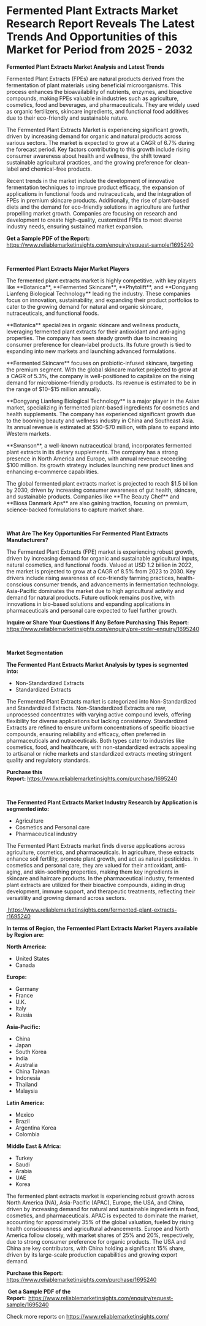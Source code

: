 <p><h1>Fermented Plant Extracts Market Research Report Reveals The Latest Trends And Opportunities of this Market for Period from 2025 - 2032</h1></p><p><strong>Fermented Plant Extracts Market Analysis and Latest Trends</strong></p>
<p><p>Fermented Plant Extracts (FPEs) are natural products derived from the fermentation of plant materials using beneficial microorganisms. This process enhances the bioavailability of nutrients, enzymes, and bioactive compounds, making FPEs valuable in industries such as agriculture, cosmetics, food and beverages, and pharmaceuticals. They are widely used as organic fertilizers, skincare ingredients, and functional food additives due to their eco-friendly and sustainable nature.</p><p>The Fermented Plant Extracts Market is experiencing significant growth, driven by increasing demand for organic and natural products across various sectors. The market is expected to grow at a CAGR of 6.7% during the forecast period. Key factors contributing to this growth include rising consumer awareness about health and wellness, the shift toward sustainable agricultural practices, and the growing preference for clean-label and chemical-free products.</p><p>Recent trends in the market include the development of innovative fermentation techniques to improve product efficacy, the expansion of applications in functional foods and nutraceuticals, and the integration of FPEs in premium skincare products. Additionally, the rise of plant-based diets and the demand for eco-friendly solutions in agriculture are further propelling market growth. Companies are focusing on research and development to create high-quality, customized FPEs to meet diverse industry needs, ensuring sustained market expansion.</p></p>
<p><strong>Get a Sample PDF of the Report:&nbsp;</strong> <a href="https://www.reliablemarketinsights.com/enquiry/request-sample/1695240?utm_campaign=2112&utm_medium=2&utm_source=Github&utm_content=ia&utm_term=24012025&utm_id=fermented-plant-extracts">https://www.reliablemarketinsights.com/enquiry/request-sample/1695240</a></p>
<p>&nbsp;</p>
<p><strong>Fermented Plant Extracts Major Market Players</strong></p>
<p><p>The fermented plant extracts market is highly competitive, with key players like **Botanica**, **Fermented Skincare**, **Phytolift**, and **Dongyang Lianfeng Biological Technology** leading the industry. These companies focus on innovation, sustainability, and expanding their product portfolios to cater to the growing demand for natural and organic skincare, nutraceuticals, and functional foods.</p><p>**Botanica** specializes in organic skincare and wellness products, leveraging fermented plant extracts for their antioxidant and anti-aging properties. The company has seen steady growth due to increasing consumer preference for clean-label products. Its future growth is tied to expanding into new markets and launching advanced formulations.</p><p>**Fermented Skincare** focuses on probiotic-infused skincare, targeting the premium segment. With the global skincare market projected to grow at a CAGR of 5.3%, the company is well-positioned to capitalize on the rising demand for microbiome-friendly products. Its revenue is estimated to be in the range of $10–$15 million annually.</p><p>**Dongyang Lianfeng Biological Technology** is a major player in the Asian market, specializing in fermented plant-based ingredients for cosmetics and health supplements. The company has experienced significant growth due to the booming beauty and wellness industry in China and Southeast Asia. Its annual revenue is estimated at $50–$70 million, with plans to expand into Western markets.</p><p>**Swanson**, a well-known nutraceutical brand, incorporates fermented plant extracts in its dietary supplements. The company has a strong presence in North America and Europe, with annual revenue exceeding $100 million. Its growth strategy includes launching new product lines and enhancing e-commerce capabilities.</p><p>The global fermented plant extracts market is projected to reach $1.5 billion by 2030, driven by increasing consumer awareness of gut health, skincare, and sustainable products. Companies like **The Beauty Chef** and **Biosa Danmark Aps** are also gaining traction, focusing on premium, science-backed formulations to capture market share.</p></p>
<p>&nbsp;</p>
<p><strong>What Are The Key Opportunities For Fermented Plant Extracts Manufacturers?</strong></p>
<p><p>The Fermented Plant Extracts (FPE) market is experiencing robust growth, driven by increasing demand for organic and sustainable agricultural inputs, natural cosmetics, and functional foods. Valued at USD 1.2 billion in 2022, the market is projected to grow at a CAGR of 8.5% from 2023 to 2030. Key drivers include rising awareness of eco-friendly farming practices, health-conscious consumer trends, and advancements in fermentation technology. Asia-Pacific dominates the market due to high agricultural activity and demand for natural products. Future outlook remains positive, with innovations in bio-based solutions and expanding applications in pharmaceuticals and personal care expected to fuel further growth.</p></p>
<p><strong>Inquire or Share Your Questions If Any Before Purchasing This Report:</strong> <a href="https://www.reliablemarketinsights.com/enquiry/pre-order-enquiry/1695240?utm_campaign=2112&utm_medium=2&utm_source=Github&utm_content=ia&utm_term=24012025&utm_id=fermented-plant-extracts">https://www.reliablemarketinsights.com/enquiry/pre-order-enquiry/1695240</a></p>
<p>&nbsp;</p>
<p><strong>Market Segmentation</strong></p>
<p><strong>The Fermented Plant Extracts Market Analysis by types is segmented into:</strong></p>
<p><ul><li>Non-Standardized Extracts</li><li>Standardized Extracts</li></ul></p>
<p><p>The Fermented Plant Extracts market is categorized into Non-Standardized and Standardized Extracts. Non-Standardized Extracts are raw, unprocessed concentrates with varying active compound levels, offering flexibility for diverse applications but lacking consistency. Standardized Extracts are refined to ensure uniform concentrations of specific bioactive compounds, ensuring reliability and efficacy, often preferred in pharmaceuticals and nutraceuticals. Both types cater to industries like cosmetics, food, and healthcare, with non-standardized extracts appealing to artisanal or niche markets and standardized extracts meeting stringent quality and regulatory standards.</p></p>
<p><strong>Purchase this Report:&nbsp;</strong><a href="https://www.reliablemarketinsights.com/purchase/1695240?utm_campaign=2112&utm_medium=2&utm_source=Github&utm_content=ia&utm_term=24012025&utm_id=fermented-plant-extracts">https://www.reliablemarketinsights.com/purchase/1695240</a></p>
<p>&nbsp;</p>
<p><strong>The Fermented Plant Extracts Market Industry Research by Application is segmented into:</strong></p>
<p><ul><li>Agriculture</li><li>Cosmetics and Personal care</li><li>Pharmaceutical industry</li></ul></p>
<p><p>The Fermented Plant Extracts market finds diverse applications across agriculture, cosmetics, and pharmaceuticals. In agriculture, these extracts enhance soil fertility, promote plant growth, and act as natural pesticides. In cosmetics and personal care, they are valued for their antioxidant, anti-aging, and skin-soothing properties, making them key ingredients in skincare and haircare products. In the pharmaceutical industry, fermented plant extracts are utilized for their bioactive compounds, aiding in drug development, immune support, and therapeutic treatments, reflecting their versatility and growing demand across sectors.</p></p>
<p><a href="https://www.reliablemarketinsights.com/fermented-plant-extracts-r1695240?utm_campaign=2112&utm_medium=2&utm_source=Github&utm_content=ia&utm_term=24012025&utm_id=fermented-plant-extracts">&nbsp;https://www.reliablemarketinsights.com/fermented-plant-extracts-r1695240</a></p>
<p><strong>In terms of Region, the Fermented Plant Extracts Market Players available by Region are:</strong></p>
<p>
    <p> <strong> North America: </strong>
        <ul>
            <li>United States</li>
            <li>Canada</li>
        </ul>
        </p> 
    <p> <strong> Europe: </strong>
        <ul>
            <li>Germany</li>
            <li>France</li>
            <li>U.K.</li>
            <li>Italy</li>
            <li>Russia</li>
        </ul>
        </p> 
    <p> <strong> Asia-Pacific: </strong>
        <ul>
            <li>China</li>
            <li>Japan</li>
            <li>South Korea</li>
            <li>India</li>
            <li>Australia</li>
            <li>China Taiwan</li>
            <li>Indonesia</li>
            <li>Thailand</li>
            <li>Malaysia</li>
        </ul>
        </p> 
    <p> <strong> Latin America: </strong>
        <ul>
            <li>Mexico</li>
            <li>Brazil</li>
            <li>Argentina Korea</li>
            <li>Colombia</li>
        </ul>
        </p> 
    <p> <strong> Middle East & Africa: </strong>
        <ul>
            <li>Turkey</li>
            <li>Saudi</li>
            <li>Arabia</li>
            <li>UAE</li>
            <li>Korea</li>
        </ul>
    </p>
    </p>
<p><p>The fermented plant extracts market is experiencing robust growth across North America (NA), Asia-Pacific (APAC), Europe, the USA, and China, driven by increasing demand for natural and sustainable ingredients in food, cosmetics, and pharmaceuticals. APAC is expected to dominate the market, accounting for approximately 35% of the global valuation, fueled by rising health consciousness and agricultural advancements. Europe and North America follow closely, with market shares of 25% and 20%, respectively, due to strong consumer preference for organic products. The USA and China are key contributors, with China holding a significant 15% share, driven by its large-scale production capabilities and growing export demand.</p></p>
<p><strong>Purchase this Report: </strong><a href="https://www.reliablemarketinsights.com/purchase/1695240?utm_campaign=2112&utm_medium=2&utm_source=Github&utm_content=ia&utm_term=24012025&utm_id=fermented-plant-extracts">https://www.reliablemarketinsights.com/purchase/1695240</a></p>
<p>&nbsp;<strong>Get a Sample PDF of the Report:&nbsp;&nbsp;</strong><a href="https://www.reliablemarketinsights.com/enquiry/request-sample/1695240?utm_campaign=2112&utm_medium=2&utm_source=Github&utm_content=ia&utm_term=24012025&utm_id=fermented-plant-extracts">https://www.reliablemarketinsights.com/enquiry/request-sample/1695240</a></p>
<p><strong></strong></p>
<p>Check more reports on <a href="https://www.reliablemarketinsights.com/?utm_campaign=2112&utm_medium=2&utm_source=Github&utm_content=ia&utm_term=24012025&utm_id=fermented-plant-extracts">https://www.reliablemarketinsights.com/</a></p>